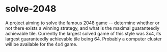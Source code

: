 # solve-2048
A project aiming to solve the famous 2048 game -- determine whether or not there exists a winning strategy, and what is the maximal guaranteedly achievable tile. Currently the largest solved game of this style was 3x4, its largest guaranteedly achievable tile being 64. Probably a computer cluster will be available for the 4x4 game.
